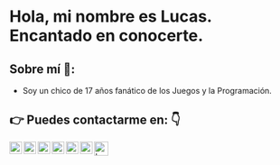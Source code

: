 # Hola, mi nombre es Lucas. Encantado en conocerte.

## Sobre mí 💬:

- Soy un chico de 17 años fanático de los Juegos y la Programación.



## 👉 Puedes contactarme en: 👇
<a href="https://twitter.com/lucashbuyatti" target="_BLANK">
  <img align="left" alt="Lucas Twitter | Twitter" width="22px" src="https://cdn.jsdelivr.net/npm/simple-icons@v3/icons/twitter.svg" />
</a>
<a href="https://www.linkedin.com/in/lucas-buyatti-1b486320b/" target="_BLANK">
  <img align="left" alt="Lucas Linkedin" width="22px" src="https://cdn.jsdelivr.net/npm/simple-icons@v3/icons/linkedin.svg" />
</a>
<a href="https://t.me/Lucasbuyatti" target="_BLANK">
  <img align="left" alt="Lucas Telegram" width="22px" src="https://cdn.jsdelivr.net/npm/simple-icons@v3/icons/telegram.svg" />
</a>
<a href="https://www.instagram.com/buyatti.lucas/?hl=es-la" target="_BLANK">
  <img align="left" alt="Lucas Instagram" width="22px" src="https://cdn.jsdelivr.net/npm/simple-icons@v3/icons/instagram.svg" />
</a>
<a href="https://www.reddit.com/user/Lucasbuyatti" target="_BLANK">
  <img align="left" alt="Lucas Reddit" width="22px" src="https://cdn.jsdelivr.net/npm/simple-icons@v3/icons/reddit.svg" />
</a>
<a href="https://github.com/lucasbuyatti" target="_BLANK">
  <img align="left" alt="Lucas GitHub" width="22px" src="https://img.icons8.com/ios-glyphs/30/000000/github.png" />
</a>
<a href="Lucass#6250" target="_BLANK">
  <img align="left" alt="Lucas Discord" width="25px" src="https://img.icons8.com/ios-filled/30/000000/discord-logo.png" />
</a>


